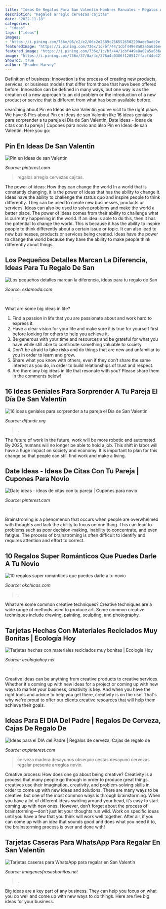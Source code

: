 ```yaml
---
title: "Ideas De Regalos Para San Valentin Hombres Manuales ~ Regalos Arreglo Cervezas Cajitas"
description: "Regalos arreglo cervezas cajitas"
date: "2022-11-18"
categories:
- "ideas"
tags: ["ideas"]
images:
- "https://i.pinimg.com/736x/06/c2/e2/06c2e2389c2565526502200aee8ade2e.jpg"
featuredImage: "https://i.pinimg.com/736x/1c/bf/44/1cbf449e8a02a5a636ec3b96d1578788.jpg"
featured_image: "https://i.pinimg.com/736x/1c/bf/44/1cbf449e8a02a5a636ec3b96d1578788.jpg"
image: "https://i.pinimg.com/736x/37/8a/4c/378a4c0386f120517ffacf44e4278c7a.jpg"
ShowToc: true
author: "Braden Harvey"
---
```



Definition of business:
Innovation is the process of creating new products, services, or business models that differ from those that have been offered before. Innovation can be defined in many ways, but one way is as the creation of a new approach to an old problem or the introduction of a new product or service that is different from what has been available before.

	

		
searching about Pin en Ideas de san Valentin you've visit to the right place. We have 8 Pics about Pin en Ideas de san Valentin like 16 ideas geniales para sorprender a tu pareja el Día de San Valentín, Date ideas - ideas de citas con tu pareja | Cupones para novio and also Pin en Ideas de san Valentin. Here you go:
		
    
## Pin En Ideas De San Valentin

<img loading=lazy src="https://i.pinimg.com/736x/1c/bf/44/1cbf449e8a02a5a636ec3b96d1578788.jpg" onerror="this.onerror=null;this.src='https://tse4.mm.bing.net/th?id=OIP.s1f8bBFhj106IVwfQl4sCQAAAA&amp;pid=15.1';" alt="Pin en Ideas de san Valentin">

_Source: pinterest.com_

>regalos arreglo cervezas cajitas. 

	

The power of ideas: How they can change the world
In a world that is constantly changing, it is the power of ideas that has the ability to change it. Ideas have the ability to challenge the status quo and inspire people to think differently. They can be used to create new businesses, products or services. Ideas can also be used to solve problems and make the world a better place.
The power of ideas comes from their ability to challenge what is currently happening in the world. If an idea is able to do this, then it has the potential to change the world. This is because it has the ability to inspire people to think differently about a certain issue or topic. It can also lead to new businesses, products or services being created. Ideas have the power to change the world because they have the ability to make people think differently about things.

    
## Los Pequeños Detalles Marcan La Diferencia, Ideas Para Tu Regalo De San

<img loading=lazy src="http://eslamoda.com/wp-content/uploads/sites/2/2015/01/sanvalentin1-600x320.jpg" onerror="this.onerror=null;this.src='https://tse2.mm.bing.net/th?id=OIP.VymSjzVu0lYQ9f2fC_aK2wHaD8&amp;pid=15.1';" alt="Los pequeños detalles marcan la diferencia, ideas para tu regalo de San">

_Source: eslamoda.com_

>. 

	

What are some big ideas in life?
1. Find a passion in life that you are passionate about and work hard to express it.
2. Have a clear vision for your life and make sure it is true for yourself first before looking for others to help you achieve it.
3. Be generous with your time and resources and be grateful for what you have while still able to contribute something valuable to society.
4. Don't be afraid to take risks and do things that are new and unfamiliar to you in order to learn and grow.
5. Share what you know with others, even if they don’t share the same interest as you do, in order to build relationships of trust and respect. 
6. Are there any big ideas in life that resonate with you? Please share them in the comments below!

    
## 16 Ideas Geniales Para Sorprender A Tu Pareja El Día De San Valentín

<img loading=lazy src="https://difundir.org/wp-content/uploads/2015/01/sanvalentin4.jpg" onerror="this.onerror=null;this.src='https://tse4.mm.bing.net/th?id=OIP.TUGIUEShyGjGmScwBPYoIQHaHa&amp;pid=15.1';" alt="16 ideas geniales para sorprender a tu pareja el Día de San Valentín">

_Source: difundir.org_

>. 

	

The future of work
In the future, work will be more robotic and automated. By 2025, humans will no longer be able to hold a job. This shift in labor will have a huge impact on society and economy. It is important to plan for this change so that people can still find work and make a living.

    
## Date Ideas - Ideas De Citas Con Tu Pareja | Cupones Para Novio

<img loading=lazy src="https://i.pinimg.com/736x/37/8a/4c/378a4c0386f120517ffacf44e4278c7a.jpg" onerror="this.onerror=null;this.src='https://tse2.mm.bing.net/th?id=OIP.h6N4h6aYlNOjj4g3fUSSsAHaLH&amp;pid=15.1';" alt="Date ideas - ideas de citas con tu pareja | Cupones para novio">

_Source: pinterest.com_

>. 

	

Brainstroming is a phenomenon that occurs when people are overwhelmed with thoughts and lack the ability to focus on one thing. This can lead to problems such as poor decision-making, inability to concentrate, and even fatigue. The process of brainstroming is often difficult to identify and requires attention and effort to correct.

    
## 10 Regalos Super Románticos Que Puedes Darle A Tu Novio

<img loading=lazy src="https://www.okchicas.com/wp-content/uploads/2016/12/Regalos-para-tu-novio-2-437x700.jpg" onerror="this.onerror=null;this.src='https://tse2.mm.bing.net/th?id=OIP.yjaa-D7M8tXOerMfr-ECgwAAAA&amp;pid=15.1';" alt="10 regalos super románticos que puedes darle a tu novio">

_Source: okchicas.com_

>. 

	

What are some common creative techniques?
Creative techniques are a wide range of methods used to produce art. Some common creative techniques include drawing, painting, sculpting, and photography.

    
## Tarjetas Hechas Con Materiales Reciclados Muy Bonitas | Ecología Hoy

<img loading=lazy src="https://ecologiahoy.net/wp-content/uploads/2016/04/romanticas-tarjetas-de-san-valentin-hechas-a-mano-disenos-600x800.jpg" onerror="this.onerror=null;this.src='https://tse1.mm.bing.net/th?id=OIP.8hRW9eQ6eNBLLMt67UYcFgHaJ4&amp;pid=15.1';" alt="Tarjetas hechas con materiales reciclados muy bonitas | Ecología Hoy">

_Source: ecologiahoy.net_

>. 

	

Creative ideas can be anything from creative products to creative services. Whether it's coming up with new ideas for a project or coming up with new ways to market your business, creativity is key. And when you have the right tools and advice to help you get there, creativity is on the rise. That's why we're proud to offer our clients creative resources that will help them achieve their goals.

    
## Ideas Para El DIA Del Padre | Regalos De Cerveza, Cajas De Regalo De

<img loading=lazy src="https://i.pinimg.com/736x/06/c2/e2/06c2e2389c2565526502200aee8ade2e.jpg" onerror="this.onerror=null;this.src='https://tse3.mm.bing.net/th?id=OIP.Zt6WaYOJTmkiBlIFIy1kgAAAAA&amp;pid=15.1';" alt="Ideas para el DIA del Padre | Regalos de cerveza, Cajas de regalo de">

_Source: ar.pinterest.com_

>cerveza madera desayunos obsequio cestas desayuno cervezas regalar presente arreglos novio. 

	

Creative process: How does one go about being creative?
Creativity is a process that many people go through in order to produce great things. creatives use their imagination, creativity, and problem-solving skills in order to come up with new ideas and solutions. There are many ways to be creative, but one of the most common ways is through brainstorming. When you have a lot of different ideas swirling around your head, it’s easy to start coming up with new ones. However, don’t forget about the process of brainstorming—don’t just let your thoughts run wild. Work on specific ideas until you have a few that you think will work well together. After all, if you can come up with an idea that sounds good and does what you need it to, the brainstorming process is over and done with!

    
## Tarjetas Caseras Para WhatsApp Para Regalar En San Valentín

<img loading=lazy src="https://imagenesfrasesbonitas.net/wp-content/uploads/2015/02/tarjeta-San-valentin.jpg" onerror="this.onerror=null;this.src='https://tse4.mm.bing.net/th?id=OIP.9XldsbLolTN2Q0pWb36FagAAAA&amp;pid=15.1';" alt="Tarjetas caseras para WhatsApp para regalar en San Valentín">

_Source: imagenesfrasesbonitas.net_

>. 

	

Big ideas are a key part of any business. They can help you focus on what you do well and come up with new ways to do things. Here are five big ideas for your business.

